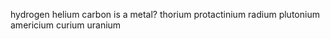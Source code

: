 hydrogen
helium
carbon is a metal? 
thorium 
protactinium
radium 
plutonium
americium 
curium 
uranium
